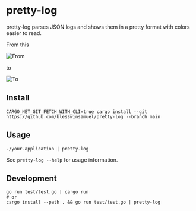 # pretty-log

pretty-log parses JSON logs and shows them in a pretty format with colors easier to read.

From this

![From](https://user-images.githubusercontent.com/815723/123560482-01debf80-d7c0-11eb-857a-0f6f830f8822.png)

to

![To](https://user-images.githubusercontent.com/815723/123560502-33f02180-d7c0-11eb-8ba4-dbd50e9ed3d0.png)

## Install

```
CARGO_NET_GIT_FETCH_WITH_CLI=true cargo install --git https://github.com/blesswinsamuel/pretty-log --branch main
```

## Usage

```
./your-application | pretty-log
```

See `pretty-log --help` for usage information.

## Development

```
go run test/test.go | cargo run
# or
cargo install --path . && go run test/test.go | pretty-log
```
